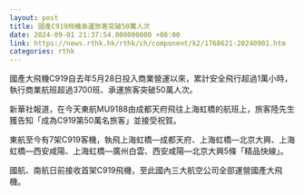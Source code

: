 ```yaml
---
layout: post
title: 國產C919飛機承運旅客突破50萬人次
date: 2024-09-01 21:37:54.000000000 +08:00
link: https://news.rthk.hk/rthk/ch/component/k2/1768621-20240901.htm
categories: rthk
---
```


國產大飛機C919自去年5月28日投入商業營運以來，累計安全飛行超過1萬小時，執行商業航班超過3700班、承運旅客突破50萬人次。

新華社報道，在今天東航MU9188由成都天府飛往上海虹橋的航班上，旅客陸先生獲告知「成為C919第50萬名旅客」並接受祝賀。

東航至今有7架C919客機，執飛上海虹橋—成都天府、上海虹橋—北京大興、上海虹橋—西安咸陽、上海虹橋—廣州白雲、西安咸陽—北京大興5條「精品快線」。

國航、南航日前接收首架C919飛機，至此國內三大航空公司全部運營國產大飛機。
